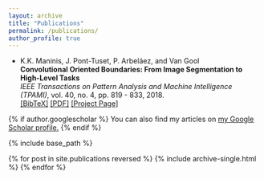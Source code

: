 ```yaml
---
layout: archive
title: "Publications"
permalink: /publications/
author_profile: true
---
```



<ul>
<li > K.K. Maninis, J. Pont-Tuset, P. Arbeláez, and Van Gool
  <br><b>Convolutional Oriented Boundaries: From Image Segmentation to High-Level Tasks</b><br>
<i>IEEE Transactions on Pattern Analysis and Machine Intelligence (TPAMI)</i>, vol. 40, no. 4, pp. 819 - 833, 2018.
<br />
<a href="javascript:toggleBibtex('Maninis2018')">[BibTeX]</a>
<a href="http://arxiv.org/abs/1701.04658" target="_blank">[PDF]</a> <a href="http://www.vision.ee.ethz.ch/~cvlsegmentation/cob/"  target="_blank">[Project Page]</a>
 
</li>
</ul>



{% if author.googlescholar %}
  You can also find my articles on <u><a href="{{author.googlescholar}}">my Google Scholar profile</a>.</u>
{% endif %}

{% include base_path %}

{% for post in site.publications reversed %}
  {% include archive-single.html %}
{% endfor %}
